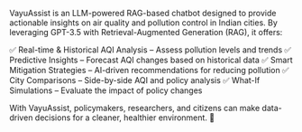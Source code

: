 VayuAssist is an LLM-powered RAG-based chatbot designed to provide actionable insights on air quality and pollution control in Indian cities. By leveraging GPT-3.5 with Retrieval-Augmented Generation (RAG), it offers:

✅ Real-time & Historical AQI Analysis – Assess pollution levels and trends
✅ Predictive Insights – Forecast AQI changes based on historical data
✅ Smart Mitigation Strategies – AI-driven recommendations for reducing pollution
✅ City Comparisons – Side-by-side AQI and policy analysis
✅ What-If Simulations – Evaluate the impact of policy changes

With VayuAssist, policymakers, researchers, and citizens can make data-driven decisions for a cleaner, healthier environment. 🚀

